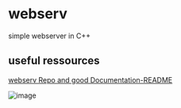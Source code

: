 # webserv
simple webserver in C++

## useful ressources

[webserv Repo and good Documentation-README](https://github.com/Kaydooo/Webserv_42)

![image](https://github.com/NULL-Term1nat0r/webserv/assets/109620716/3ab7bc5a-48ec-47bb-b863-698a67e4d20f)

